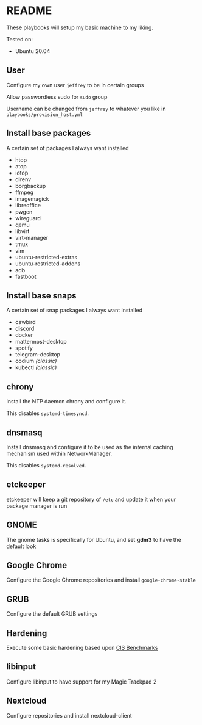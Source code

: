 # README

These playbooks will setup my basic machine to my liking.

Tested on:

* Ubuntu 20.04

## User

Configure my own user `jeffrey` to be in certain groups

Allow passwordless sudo for `sudo` group

Username can be changed from `jeffrey` to whatever you like in `playbooks/provision_host.yml`

## Install base packages

A certain set of packages I always want installed

* htop
* atop
* iotop
* direnv
* borgbackup
* ffmpeg
* imagemagick
* libreoffice
* pwgen
* wireguard
* qemu
* libvirt
* virt-manager
* tmux
* vim
* ubuntu-restricted-extras
* ubuntu-restricted-addons
* adb
* fastboot

## Install base snaps

A certain set of snap packages I always want installed

* cawbird
* discord
* docker
* mattermost-desktop
* spotify
* telegram-desktop
* codium *(classic)*
* kubectl *(classic)*

## chrony

Install the NTP daemon chrony and configure it.

This disables `systemd-timesyncd`.

## dnsmasq

Install dnsmasq and configure it to be used as the internal caching mechanism
used within NetworkManager.

This disables `systemd-resolved`.

## etckeeper

etckeeper will keep a git repository of `/etc` and update it when your package manager is run

## GNOME

The gnome tasks is specifically for Ubuntu, and set **gdm3** to have the default look

## Google Chrome

Configure the Google Chrome repositories and install `google-chrome-stable`

## GRUB

Configure the default GRUB settings

## Hardening

Execute some basic hardening based upon [CIS Benchmarks](https://www.cisecurity.org/cis-benchmarks/)

## libinput

Configure libinput to have support for my Magic Trackpad 2

## Nextcloud

Configure repositories and install nextcloud-client

